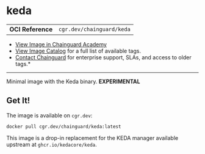 <!--monopod:start-->
# keda
| | |
| - | - |
| **OCI Reference** | `cgr.dev/chainguard/keda` |


* [View Image in Chainguard Academy](https://edu.chainguard.dev/chainguard/chainguard-images/reference/keda/overview/)
* [View Image Catalog](https://console.enforce.dev/images/catalog) for a full list of available tags.
* [Contact Chainguard](https://www.chainguard.dev/chainguard-images) for enterprise support, SLAs, and access to older tags.*

---
<!--monopod:end-->

Minimal image with the Keda binary. **EXPERIMENTAL**

## Get It!

The image is available on `cgr.dev`:

```
docker pull cgr.dev/chainguard/keda:latest
```

<!--body:start-->
This image is a drop-in replacement for the KEDA manager available upstream at `ghcr.io/kedacore/keda`.
<!--body:end-->